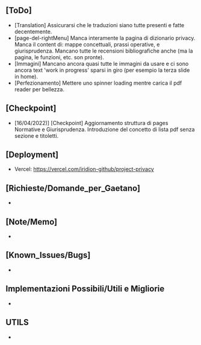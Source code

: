 ## [ToDo]
- [Translation] Assicurarsi che le traduzioni siano tutte presenti e fatte decentemente.
- [page-del-rightMenu] Manca interamente la pagina di dizionario privacy. Manca il content di: mappe concettuali, prassi operative, e giurisprudenza. Mancano tutte le recensioni bibliografiche anche (ma la pagina, le funzioni, etc. son pronte).
- [Immagini] Mancano ancora quasi tutte le immagini da usare e ci sono ancora text 'work in progress' sparsi in giro (per esempio la terza slide in home).
- [Perfezionamento] Mettere uno spinner loading mentre carica il pdf reader per bellezza.

## [Checkpoint]
- [16/04/2022)] [Checkpoint] Aggiornamento struttura di pages Normative e Giurisprudenza. Introduzione del concetto di lista pdf senza sezione e titoletti.

## [Deployment]
- Vercel: https://vercel.com/iridion-github/project-privacy

## [Richieste/Domande_per_Gaetano]
-
## [Note/Memo]
- 
## [Known_Issues/Bugs]
-
## Implementazioni Possibili/Utili e Migliorie
- 

## UTILS
-